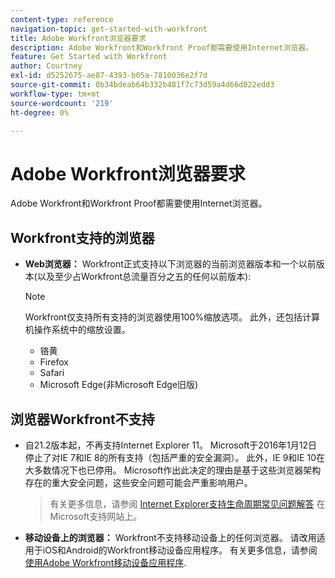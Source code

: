 ```yaml
---
content-type: reference
navigation-topic: get-started-with-workfront
title: Adobe Workfront浏览器要求
description: Adobe Workfront和Workfront Proof都需要使用Internet浏览器。
feature: Get Started with Workfront
author: Courtney
exl-id: d5252675-ae87-4393-b05a-7810036e2f7d
source-git-commit: 0b34bdeab64b332b481f7c73d59a4d66d022edd3
workflow-type: tm+mt
source-wordcount: '219'
ht-degree: 0%

---
```


# Adobe Workfront浏览器要求

Adobe Workfront和Workfront Proof都需要使用Internet浏览器。

## Workfront支持的浏览器

* **Web浏览器：** Workfront正式支持以下浏览器的当前浏览器版本和一个以前版本(以及至少占Workfront总流量百分之五的任何以前版本):

   >[!NOTE]
   >
   >Workfront仅支持所有支持的浏览器使用100%缩放选项。 此外，还包括计算机操作系统中的缩放设置。

   * 铬黄
   * Firefox
   * Safari
   * Microsoft Edge(非Microsoft Edge旧版)


## 浏览器Workfront不支持

* 自21.2版本起，不再支持Internet Explorer 11。 Microsoft于2016年1月12日停止了对IE 7和IE 8的所有支持（包括严重的安全漏洞）。 此外，IE 9和IE 10在大多数情况下也已停用。 Microsoft作出此决定的理由是基于这些浏览器架构存在的重大安全问题，这些安全问题可能会严重影响用户。
   >有关更多信息，请参阅 [Internet Explorer支持生命周期常见问题解答](https://support.microsoft.com/en-us/help/17454/lifecycle-faq-internet-explorer) 在Microsoft支持网站上。

* **移动设备上的浏览器：** Workfront不支持移动设备上的任何浏览器。 请改用适用于iOS和Android的Workfront移动设备应用程序。 有关更多信息，请参阅 [使用Adobe Workfront移动设备应用程序](../workfront-basics/mobile-apps/using-the-workfront-mobile-app/use-the-mobile-app.md).




